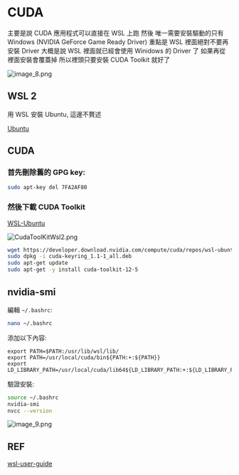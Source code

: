 # CUDA

主要是說 CUDA 應用程式可以直接在 WSL 上跑
然後 唯一需要安裝驅動的只有 Windows (NVIDIA GeForce Game Ready Driver)
重點是 WSL 裡面絕對不要再安裝 Driver
大概是說 WSL 裡面就已經會使用 Winidows 的 Driver 了
如果再從裡面安裝會覆蓋掉
所以裡頭只要安裝 CUDA Toolkit 就好了

![image_8.png](image_8.png)

## WSL 2
用 WSL 安裝 Ubuntu, 這邊不贅述

[Ubuntu](https://www.microsoft.com/store/productId/9NZ3KLHXDJP5?ocid=pdpshare)

## CUDA

### 首先刪除舊的 GPG key:
```bash
sudo apt-key del 7FA2AF80
```

### 然後下載 CUDA Toolkit

[WSL-Ubuntu](https://developer.nvidia.com/cuda-downloads?target_os=Linux&target_arch=x86_64&Distribution=WSL-Ubuntu&target_version=2.0&target_type=deb_local)

![CudaToolKitWsl2.png](CudaToolKitWsl2.png)

```bash
wget https://developer.download.nvidia.com/compute/cuda/repos/wsl-ubuntu/x86_64/cuda-keyring_1.1-1_all.deb
sudo dpkg -i cuda-keyring_1.1-1_all.deb
sudo apt-get update
sudo apt-get -y install cuda-toolkit-12-5
```

## nvidia-smi

編輯 `~/.bashrc`:

```bash
nano ~/.bashrc
```
添加以下內容:

```
export PATH=$PATH:/usr/lib/wsl/lib/
export PATH=/usr/local/cuda/bin${PATH:+:${PATH}}
export LD_LIBRARY_PATH=/usr/local/cuda/lib64${LD_LIBRARY_PATH:+:${LD_LIBRARY_PATH}}
```

驗證安裝:

```bash
source ~/.bashrc
nvidia-smi
nvcc --version
```

![image_9.png](image_9.png)

## REF
[wsl-user-guide](https://docs.nvidia.com/cuda/wsl-user-guide/index.html)